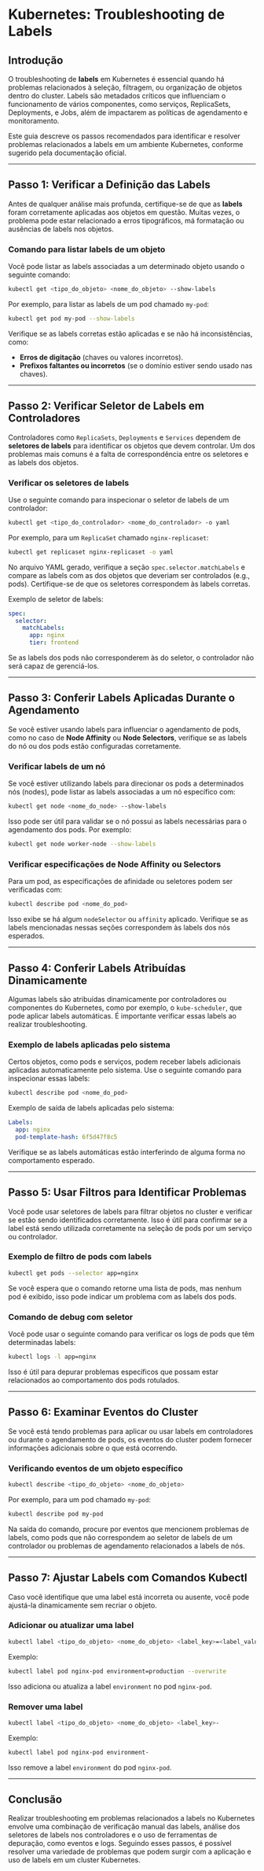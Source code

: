 # Kubernetes: Troubleshooting de Labels

## Introdução

O troubleshooting de **labels** em Kubernetes é essencial quando há problemas relacionados à seleção, filtragem, ou organização de objetos dentro do cluster. Labels são metadados críticos que influenciam o funcionamento de vários componentes, como serviços, ReplicaSets, Deployments, e Jobs, além de impactarem as políticas de agendamento e monitoramento.

Este guia descreve os passos recomendados para identificar e resolver problemas relacionados a labels em um ambiente Kubernetes, conforme sugerido pela documentação oficial.

---

## Passo 1: Verificar a Definição das Labels

Antes de qualquer análise mais profunda, certifique-se de que as **labels** foram corretamente aplicadas aos objetos em questão. Muitas vezes, o problema pode estar relacionado a erros tipográficos, má formatação ou ausências de labels nos objetos.

### Comando para listar labels de um objeto

Você pode listar as labels associadas a um determinado objeto usando o seguinte comando:

```bash
kubectl get <tipo_do_objeto> <nome_do_objeto> --show-labels
```

Por exemplo, para listar as labels de um pod chamado `my-pod`:

```bash
kubectl get pod my-pod --show-labels
```

Verifique se as labels corretas estão aplicadas e se não há inconsistências, como:

- **Erros de digitação** (chaves ou valores incorretos).
- **Prefixos faltantes ou incorretos** (se o domínio estiver sendo usado nas chaves).

---

## Passo 2: Verificar Seletor de Labels em Controladores

Controladores como `ReplicaSets`, `Deployments` e `Services` dependem de **seletores de labels** para identificar os objetos que devem controlar. Um dos problemas mais comuns é a falta de correspondência entre os seletores e as labels dos objetos.

### Verificar os seletores de labels

Use o seguinte comando para inspecionar o seletor de labels de um controlador:

```bash
kubectl get <tipo_do_controlador> <nome_do_controlador> -o yaml
```

Por exemplo, para um `ReplicaSet` chamado `nginx-replicaset`:

```bash
kubectl get replicaset nginx-replicaset -o yaml
```

No arquivo YAML gerado, verifique a seção `spec.selector.matchLabels` e compare as labels com as dos objetos que deveriam ser controlados (e.g., pods). Certifique-se de que os seletores correspondem às labels corretas.

Exemplo de seletor de labels:

```yaml
spec:
  selector:
    matchLabels:
      app: nginx
      tier: frontend
```

Se as labels dos pods não corresponderem às do seletor, o controlador não será capaz de gerenciá-los.

---

## Passo 3: Conferir Labels Aplicadas Durante o Agendamento

Se você estiver usando labels para influenciar o agendamento de pods, como no caso de **Node Affinity** ou **Node Selectors**, verifique se as labels do nó ou dos pods estão configuradas corretamente.

### Verificar labels de um nó

Se você estiver utilizando labels para direcionar os pods a determinados nós (nodes), pode listar as labels associadas a um nó específico com:

```bash
kubectl get node <nome_do_node> --show-labels
```

Isso pode ser útil para validar se o nó possui as labels necessárias para o agendamento dos pods. Por exemplo:

```bash
kubectl get node worker-node --show-labels
```

### Verificar especificações de Node Affinity ou Selectors

Para um pod, as especificações de afinidade ou seletores podem ser verificadas com:

```bash
kubectl describe pod <nome_do_pod>
```

Isso exibe se há algum `nodeSelector` ou `affinity` aplicado. Verifique se as labels mencionadas nessas seções correspondem às labels dos nós esperados.

---

## Passo 4: Conferir Labels Atribuídas Dinamicamente

Algumas labels são atribuídas dinamicamente por controladores ou componentes do Kubernetes, como por exemplo, o `kube-scheduler`, que pode aplicar labels automáticas. É importante verificar essas labels ao realizar troubleshooting.

### Exemplo de labels aplicadas pelo sistema

Certos objetos, como pods e serviços, podem receber labels adicionais aplicadas automaticamente pelo sistema. Use o seguinte comando para inspecionar essas labels:

```bash
kubectl describe pod <nome_do_pod>
```

Exemplo de saída de labels aplicadas pelo sistema:

```yaml
Labels:
  app: nginx
  pod-template-hash: 6f5d47f8c5
```

Verifique se as labels automáticas estão interferindo de alguma forma no comportamento esperado.

---

## Passo 5: Usar Filtros para Identificar Problemas

Você pode usar seletores de labels para filtrar objetos no cluster e verificar se estão sendo identificados corretamente. Isso é útil para confirmar se a label está sendo utilizada corretamente na seleção de pods por um serviço ou controlador.

### Exemplo de filtro de pods com labels

```bash
kubectl get pods --selector app=nginx
```

Se você espera que o comando retorne uma lista de pods, mas nenhum pod é exibido, isso pode indicar um problema com as labels dos pods.

### Comando de debug com seletor

Você pode usar o seguinte comando para verificar os logs de pods que têm determinadas labels:

```bash
kubectl logs -l app=nginx
```

Isso é útil para depurar problemas específicos que possam estar relacionados ao comportamento dos pods rotulados.

---

## Passo 6: Examinar Eventos do Cluster

Se você está tendo problemas para aplicar ou usar labels em controladores ou durante o agendamento de pods, os eventos do cluster podem fornecer informações adicionais sobre o que está ocorrendo.

### Verificando eventos de um objeto específico

```bash
kubectl describe <tipo_do_objeto> <nome_do_objeto>
```

Por exemplo, para um pod chamado `my-pod`:

```bash
kubectl describe pod my-pod
```

Na saída do comando, procure por eventos que mencionem problemas de labels, como pods que não correspondem ao seletor de labels de um controlador ou problemas de agendamento relacionados a labels de nós.

---

## Passo 7: Ajustar Labels com Comandos Kubectl

Caso você identifique que uma label está incorreta ou ausente, você pode ajustá-la dinamicamente sem recriar o objeto.

### Adicionar ou atualizar uma label

```bash
kubectl label <tipo_do_objeto> <nome_do_objeto> <label_key>=<label_value> --overwrite
```

Exemplo:

```bash
kubectl label pod nginx-pod environment=production --overwrite
```

Isso adiciona ou atualiza a label `environment` no pod `nginx-pod`.

### Remover uma label

```bash
kubectl label <tipo_do_objeto> <nome_do_objeto> <label_key>-
```

Exemplo:

```bash
kubectl label pod nginx-pod environment-
```

Isso remove a label `environment` do pod `nginx-pod`.

---

## Conclusão

Realizar troubleshooting em problemas relacionados a labels no Kubernetes envolve uma combinação de verificação manual das labels, análise dos seletores de labels nos controladores e o uso de ferramentas de depuração, como eventos e logs. Seguindo esses passos, é possível resolver uma variedade de problemas que podem surgir com a aplicação e uso de labels em um cluster Kubernetes.
